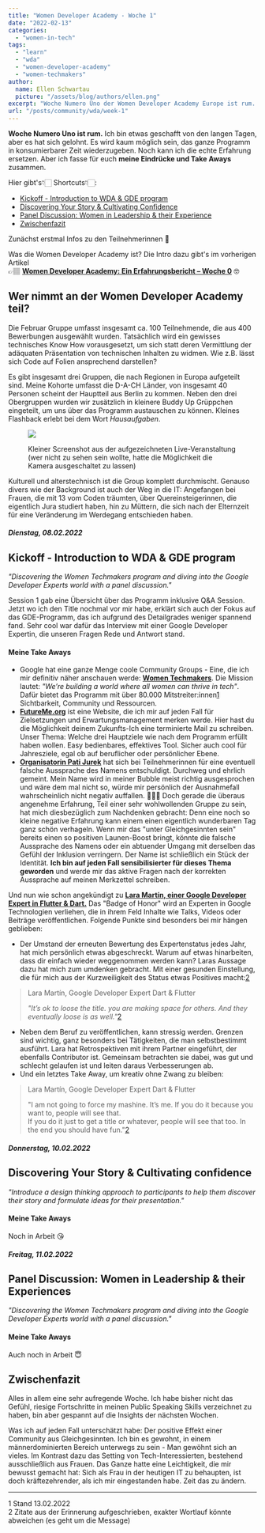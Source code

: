 ```yaml
---
title: "Women Developer Academy - Woche 1"
date: "2022-02-13"
categories:
  - "women-in-tech"
tags:
  - "learn"
  - "wda"
  - "women-developer-academy"
  - "women-techmakers"
author:
  name: Ellen Schwartau
  picture: "/assets/blog/authors/ellen.png"
excerpt: "Woche Numero Uno der Women Developer Academy Europe ist rum. Ich bin etwas geschafft von den langen Tagen, aber es hat sich gelohnt. Ich fasse für euch meine Eindrücke und Take Aways zusammen."
url: "/posts/community/wda/week-1"
---
```


**Woche Numero Uno ist rum.** Ich bin etwas geschafft von den langen Tagen, aber es hat sich gelohnt. Es wird kaum möglich sein, das ganze Programm in konsumierbarer Zeit wiederzugeben. Noch kann ich die echte Erfahrung ersetzen. Aber ich fasse für euch **meine Eindrücke und Take Aways** zusammen.

Hier gibt's👇🏻 Shortcuts👇🏻:

- [Kickoff - Introduction to WDA & GDE program](#kickoff)
- [Discovering Your Story & Cultivating Confidence](#story-and-confidence)
- [Panel Discussion: Women in Leadership & their Experience](#panel-discussion)
- [Zwischenfazit](#fazit-week1)

Zunächst erstmal Infos zu den Teilnehmerinnen 🎊

Was die Women Developer Academy ist? Die Intro dazu gibt's im vorherigen Artikel  
👉🏽 [**Women Developer Academy: Ein Erfahrungsbericht – Woche 0**](https://ellenschwartau.wordpress.com/2022/02/05/women-developer-academy-woche-0/) 🤓

## Wer nimmt an der Women Developer Academy teil?

Die Februar Gruppe umfasst insgesamt ca. 100 Teilnehmende, die aus 400 Bewerbungen ausgewählt wurden. Tatsächlich wird ein gewisses technisches Know How vorausgesetzt, um sich statt deren Vermittlung der adäquaten Präsentation von technischen Inhalten zu widmen. Wie z.B. lässt sich Code auf Folien ansprechend darstellen?

Es gibt insgesamt drei Gruppen, die nach Regionen in Europa aufgeteilt sind. Meine Kohorte umfasst die D-A-CH Länder, von insgesamt 40 Personen scheint der Hauptteil aus Berlin zu kommen. Neben den drei Obergruppen wurden wir zusätzlich in kleinere Buddy Up Grüppchen eingeteilt, um uns über das Programm austauschen zu können. Kleines Flashback erlebt bei dem Wort _Hausaufgaben_.

<figure>

![](https://lh3.googleusercontent.com/lAtrTmr58Gp4UEVz-lMyuXqwJxgM_GSl7uIJFvFccAoyTjh1IrCvlFX6aHbE8MNCvF1tn1MJAHs3kxlPOTwOiAYpZLyFX2iZiPY7RWHWu2fC6dDj6U_OcRAAzwZJyLSEBp-ajQXV)

<figcaption>

Kleiner Screenshot aus der aufgezeichneten Live-Veranstaltung (wer nicht zu sehen sein wollte, hatte die Möglichkeit die Kamera ausgeschaltet zu lassen)

</figcaption>

</figure>

Kulturell und alterstechnisch ist die Group komplett durchmischt. Genauso divers wie der Background ist auch der Weg in die IT: Angefangen bei Frauen, die mit 13 vom Coden träumten, über Quereinsteigerinnen, die eigentlich Jura studiert haben, hin zu Müttern, die sich nach der Elternzeit für eine Veränderung im Werdegang entschieden haben.

##### Dienstag, 08.02.2022

## Kickoff - Introduction to WDA & GDE program

_"Discovering the Women Techmakers program and diving into the Google Developer Experts world with a panel discussion."_

Session 1 gab eine Übersicht über das Programm inklusive Q&A Session. Jetzt wo ich den Title nochmal vor mir habe, erklärt sich auch der Fokus auf das GDE-Programm, das ich aufgrund des Detailgrades weniger spannend fand. Sehr cool war dafür das Interview mit einer Google Developer Expertin, die unseren Fragen Rede und Antwort stand.

#### Meine Take Aways

- Google hat eine ganze Menge coole Community Groups - Eine, die ich mir definitiv näher anschauen werde: [**Women Techmakers**](https://www.womentechmakers.com/). Die Mission lautet: _"We’re building a world where all women can thrive in tech"_. Dafür bietet das Programm mit über 80.000 Mitstreiter:innen[1](#fußnoten) Sichtbarkeit, Community und Ressourcen.
- [**FutureMe.org**](https://www.futureme.org/) ist eine Website, die ich mir auf jeden Fall für Zielsetzungen und Erwartungsmanagement merken werde. Hier hast du die Möglichkeit deinem Zukunfts-Ich eine terminierte Mail zu schreiben. Unser Thema: Welche drei Hauptziele wie nach dem Programm erfüllt haben wollen. Easy bedienbares, effektives Tool. Sicher auch cool für Jahresziele, egal ob auf beruflicher oder persönlicher Ebene.
- **[Organisatorin Pati Jurek](https://www.linkedin.com/in/patrizia-pati-jurek-41229b5a/)** hat sich bei Teilnehmerinnen für eine eventuell falsche Aussprache des Namens entschuldigt. Durchweg und ehrlich gemeint. Mein Name wird in meiner Bubble meist richtig ausgesprochen und wäre dem mal nicht so, würde mir persönlich der Ausnahmefall wahrscheinlich nicht negativ auffallen. 🤷🏻‍♀️ Doch gerade die überaus angenehme Erfahrung, Teil einer sehr wohlwollenden Gruppe zu sein, hat mich diesbezüglich zum Nachdenken gebracht: Denn eine noch so kleine negative Erfahrung kann einem einen eigentlich wunderbaren Tag ganz schön verhageln. Wenn mir das "unter Gleichgesinnten sein" bereits einen so positiven Launen-Boost bringt, könnte die falsche Aussprache des Namens oder ein abtuender Umgang mit derselben das Gefühl der Inklusion verringern. Der Name ist schließlich ein Stück der Identität. **Ich bin auf jeden Fall sensibilisierter für dieses Thema geworden** und werde mir das aktive Fragen nach der korrekten Aussprache auf meinen Merkzettel schreiben.

Und nun wie schon angekündigt zu [**Lara Martín, einer Google Developer Expert in Flutter & Dart.**](https://www.linkedin.com/in/laramartincarretero/) Das "Badge of Honor" wird an Experten in Google Technologien verliehen, die in ihrem Feld Inhalte wie Talks, Videos oder Beiträge veröffentlichen. Folgende Punkte sind besonders bei mir hängen geblieben:

- Der Umstand der erneuten Bewertung des Expertenstatus jedes Jahr, hat mich persönlich etwas abgeschreckt. Warum auf etwas hinarbeiten, dass dir einfach wieder weggenommen werden kann? Laras Aussage dazu hat mich zum umdenken gebracht. Mit einer gesunden Einstellung, die für mich aus der Kurzweiligkeit des Status etwas Positives macht:[2](#fußnoten)

> Lara Martín, Google Developer Expert Dart & Flutter
>
> _"It’s ok to loose the title. you are making space for others. And they eventually loose is as well."_[2](#fußnoten)

- Neben dem Beruf zu veröffentlichen, kann stressig werden. Grenzen sind wichtig, ganz besonders bei Tätigkeiten, die man selbstbestimmt ausführt. Lara hat Retrospektiven mit ihrem Partner eingeführt, der ebenfalls Contributor ist. Gemeinsam betrachten sie dabei, was gut und schlecht gelaufen ist und leiten daraus Verbesserungen ab.
- Und ein letztes Take Away, um kreativ ohne Zwang zu bleiben:

> Lara Martín, Google Developer Expert Dart & Flutter
>
> "I am not going to force my mashine. It’s me. If you do it because you want to, people will see that.  
> If you do it just to get a title or whatever, people will see that too. In the end you should have fun."[2](#fußnoten)

##### Donnerstag, 10.02.2022

## Discovering Your Story & Cultivating confidence

_"Introduce a design thinking approach to participants to help them discover their story and formulate ideas for their presentation."_

#### Meine Take Aways

Noch in Arbeit 😘

##### Freitag, 11.02.2022

## Panel Discussion: Women in Leadership & their Experiences

_"Discovering the Women Techmakers program and diving into the Google Developer Experts world with a panel discussion."_

#### Meine Take Aways

Auch noch in Arbeit 😇

## Zwischenfazit

Alles in allem eine sehr aufregende Woche. Ich habe bisher nicht das Gefühl, riesige Fortschritte in meinen Public Speaking Skills verzeichnet zu haben, bin aber gespannt auf die Insights der nächsten Wochen.

Was ich auf jeden Fall unterschätzt habe: Der positive Effekt einer Community aus Gleichgesinnten. Ich bin es gewohnt, in einem männerdominierten Bereich unterwegs zu sein - Man gewöhnt sich an vieles. Im Kontrast dazu das Setting von Tech-Interessierten, bestehend ausschließlich aus Frauen. Das Ganze hatte eine Leichtigkeit, die mir bewusst gemacht hat: Sich als Frau in der heutigen IT zu behaupten, ist doch kräftezehrender, als ich mir eingestanden habe. Zeit das zu ändern.

---

1 Stand 13.02.2022  
2 Zitate aus der Erinnerung aufgeschrieben, exakter Wortlauf könnte abweichen (es geht um die Message)
